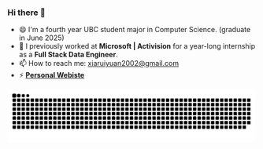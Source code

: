 ### Hi there 👋

- 😄 I'm a fourth year UBC student major in Computer Science. (graduate in June 2025)
- 🌱 I previously worked at **Microsoft | Activision** for a year-long internship as a **Full Stack Data Engineer**.
- 📫 How to reach me: xiaruiyuan2002@gmail.com
- ⚡ **[Personal Webiste](https://ruiyuanxia.github.io/personal-web/)**


<!--
**RUIYUANXia/RUIYUANXia** is a ✨ _special_ ✨ repository because its `README.md` (this file) appears on your GitHub profile.

Here are some ideas to get you started:

- 🔭 I’m currently working on ...
- 🌱 I’m currently learning ...
- 👯 I’m looking to collaborate on ...
- 🤔 I’m looking for help with ...
- 💬 Ask me about ...
- 📫 How to reach me: ...
- 😄 Pronouns: ...
- ⚡ Fun fact: ...
-->

<picture>
  <source media="(prefers-color-scheme: dark)" srcset="[github-snake-dark.svg](https://raw.githubusercontent.com/RUIYUANXia/RUIYUANXia/output/github-contribution-grid-snake-dark.svg)" />
  <source media="(prefers-color-scheme: light)" srcset="[github-snake.svg](https://raw.githubusercontent.com/RUIYUANXia/RUIYUANXia/output/github-contribution-grid-snake.svg)" />
  <img alt="github-snake" src="https://raw.githubusercontent.com/RUIYUANXia/RUIYUANXia/output/github-contribution-grid-snake.svg" />
</picture>
